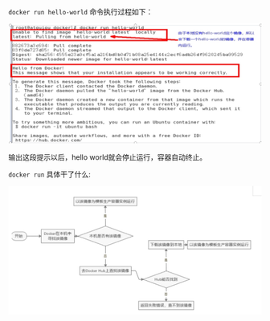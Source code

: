 `docker run hello-world` 命令执行过程如下：

<img src="04.helloWorld运行过程.assets/image-20230129212049266.png" alt="image-20230129212049266" style="zoom:67%;" />

输出这段提示以后，hello world就会停止运行，容器自动终止。



`docker run` 具体干了什么:

<img src="04.helloWorld运行过程.assets/image-20230129212146379.png" alt="image-20230129212146379" style="zoom:67%;" />